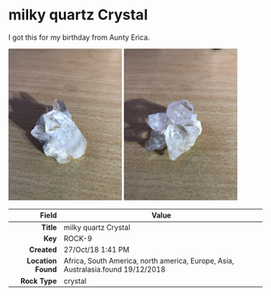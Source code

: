 # milky quartz Crystal
I got this for my birthday from Aunty Erica.
 


<img height="300px" src="10014.jpg"/>
<img height="300px" src="10015.jpg"/>

|       Field | Value                   |
|------------:|-------------------------|
|   **Title** | milky quartz Crystal |
|     **Key** | ROCK-9 |
| **Created** | 27/Oct/18 1:41 PM |
| **Location Found** | Africa, South America, north america, Europe, Asia, Australasia.found 19/12/2018 |
| **Rock Type** | crystal |

        